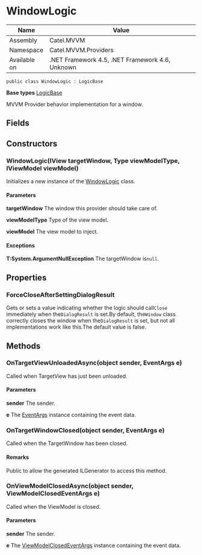

# WindowLogic

Name|Value
---|---
Assembly|Catel.MVVM
Namespace|Catel.MVVM.Providers
Available on|.NET Framework 4.5, .NET Framework 4.6, Unknown

```
public class WindowLogic : LogicBase
```

**Base types**
[LogicBase](/Catel.MVVM\Catel\MVVM\Providers\LogicBase.md)


MVVM Provider behavior implementation for a window.



## Fields

## Constructors

### WindowLogic(IView targetWindow, Type viewModelType, IViewModel viewModel)

Initializes a new instance of the [WindowLogic](#) class.

#### Parameters

**targetWindow**
The window this provider should take care of.

**viewModelType**
Type of the view model.

**viewModel**
The view model to inject.

#### Exceptions

**T:System.ArgumentNullException**
The targetWindow is`null`.



## Properties

### ForceCloseAfterSettingDialogResult

Gets or sets a value indicating whether the logic should call`Close` immediately when the`DialogResult` is set.By default, the`Window` class correctly closes the window when the`DialogResult` is set, but not all implementations work like this.The default value is false.



## Methods

### OnTargetViewUnloadedAsync(object sender, EventArgs e)

Called when TargetView has just been unloaded.

#### Parameters

**sender**
The sender.

**e**
The [EventArgs](#) instance containing the event data.



### OnTargetWindowClosed(object sender, EventArgs e)

Called when the TargetWindow has been closed.

#### Remarks

Public to allow the generated ILGenerator to access this method.



### OnViewModelClosedAsync(object sender, ViewModelClosedEventArgs e)

Called when the ViewModel is closed.

#### Parameters

**sender**
The sender.

**e**
The [ViewModelClosedEventArgs](#) instance containing the event data.



